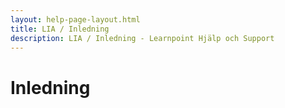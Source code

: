 ```yaml
---
layout: help-page-layout.html
title: LIA / Inledning
description: LIA / Inledning - Learnpoint Hjälp och Support
---
```


# Inledning

<!-- only-in-swedish.html -->
